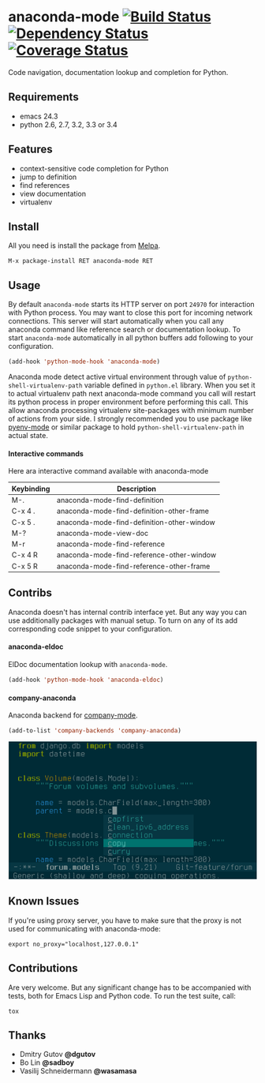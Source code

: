 # anaconda-mode [![Build Status](https://travis-ci.org/proofit404/anaconda-mode.png?branch=master)](https://travis-ci.org/proofit404/anaconda-mode) [![Dependency Status](https://gemnasium.com/proofit404/anaconda-mode.png)](https://gemnasium.com/proofit404/anaconda-mode) [![Coverage Status](https://coveralls.io/repos/proofit404/anaconda-mode/badge.png)](https://coveralls.io/r/proofit404/anaconda-mode)

Code navigation, documentation lookup and completion for Python.

## Requirements

* emacs 24.3
* python 2.6, 2.7, 3.2, 3.3 or 3.4

## Features

* context-sensitive code completion for Python
* jump to definition
* find references
* view documentation
* virtualenv

## Install

All you need is install the package from [Melpa](http://melpa.milkbox.net/).

    M-x package-install RET anaconda-mode RET

## Usage

By default `anaconda-mode` starts its HTTP server on port `24970` for
interaction with Python process.  You may want to close this port for
incoming network connections.  This server will start automatically
when you call any anaconda command like reference search or
documentation lookup.  To start `anaconda-mode` automatically in all
python buffers add following to your configuration.

```lisp
(add-hook 'python-mode-hook 'anaconda-mode)
```

Anaconda mode detect active virtual environment through value of
`python-shell-virtualenv-path` variable defined in `python.el`
library.  When you set it to actual virtualenv path next anaconda-mode
command you call will restart its python process in proper environment
before performing this call.  This allow anaconda processing
virtualenv site-packages with minimum number of actions from your
side.  I strongly recommended you to use package like
[pyenv-mode](https://github.com/proofit404/pyenv-mode) or similar
package to hold `python-shell-virtualenv-path` in actual state.

#### Interactive commands

Here ara interactive command available with anaconda-mode

Keybinding  | Description
------------|--------------------------------------------
M-.         | anaconda-mode-find-definition
C-x 4 .     | anaconda-mode-find-definition-other-frame
C-x 5 .     | anaconda-mode-find-definition-other-window
M-?         | anaconda-mode-view-doc
M-r         | anaconda-mode-find-reference
C-x 4 R     | anaconda-mode-find-reference-other-window
C-x 5 R     | anaconda-mode-find-reference-other-frame

## Contribs

Anaconda doesn't has internal contrib interface yet.  But any way you
can use additionally packages with manual setup.  To turn on any of
its add corresponding code snippet to your configuration.

#### anaconda-eldoc

ElDoc documentation lookup with `anaconda-mode`.

```lisp
(add-hook 'python-mode-hook 'anaconda-eldoc)
```

#### company-anaconda

Anaconda backend for [company-mode](http://company-mode.github.io).

```lisp
(add-to-list 'company-backends 'company-anaconda)
```

![screenshot1](screenshots/snapshot1.png)

## Known Issues

If you're using proxy server, you have to make sure that the proxy is
not used for communicating with anaconda-mode:

```shell
export no_proxy="localhost,127.0.0.1"
```

## Contributions

Are very welcome.  But any significant change has to be accompanied
with tests, both for Emacs Lisp and Python code.  To run the test
suite, call:

    tox

## Thanks

* Dmitry Gutov **@dgutov**
* Bo Lin **@sadboy**
* Vasilij Schneidermann **@wasamasa**
